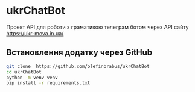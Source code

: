 # ukrChatBot
Проект API для роботи з граматикою телеграм ботом
через API сайту https://ukr-mova.in.ua/  

## Встановлення додатку через GitHub
```bash
git clone  https://github.com/olefinbrabus/ukrChatBot
cd ukrChatBot
python -m venv venv
pip install -r requirements.txt
```
